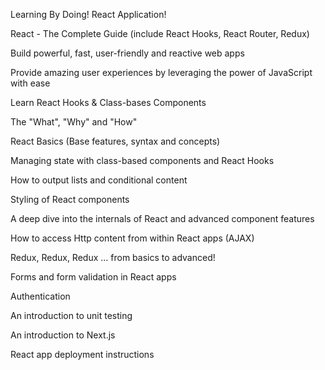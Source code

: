 Learning By Doing!
React Application!

React - The Complete Guide (include React Hooks, React Router, Redux)

Build powerful, fast, user-friendly and reactive web apps

Provide amazing user experiences by leveraging the power of JavaScript with ease

Learn React Hooks & Class-bases Components


The "What", "Why" and "How"

React Basics (Base features, syntax and concepts)

Managing state with class-based components and React Hooks

How to output lists and conditional content

Styling of React components

A deep dive into the internals of React and advanced component features

How to access Http content from within React apps (AJAX)

Redux, Redux, Redux ... from basics to advanced!

Forms and form validation in React apps

Authentication

An introduction to unit testing

An introduction to Next.js

React app deployment instructions
